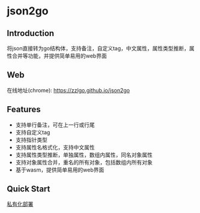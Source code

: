 # json2go

## Introduction

将json直接转为go结构体，支持备注，自定义tag，中文属性，属性类型推断，属性合并等功能，并提供简单易用的web界面

## Web

在线地址(chrome): https://zzlgo.github.io/json2go

## Features

* 支持单行备注，可在上一行或行尾
* 支持自定义tag
* 支持指针类型
* 支持属性名格式化，支持中文属性
* 支持属性类型推断，单独属性，数组内属性，同名对象属性
* 支持对象属性合并，重名的所有对象，包括数组内所有对象
* 基于wasm，提供简单易用的web界面

## Quick Start

[私有化部署](deploy.md) <br>